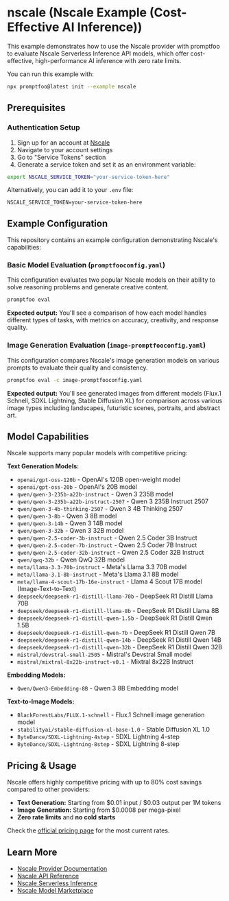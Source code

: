 # nscale (Nscale Example (Cost-Effective AI Inference))

This example demonstrates how to use the Nscale provider with promptfoo to evaluate Nscale Serverless Inference API models, which offer cost-effective, high-performance AI inference with zero rate limits.

You can run this example with:

```bash
npx promptfoo@latest init --example nscale
```

## Prerequisites

### Authentication Setup

1. Sign up for an account at [Nscale](https://nscale.com/)
2. Navigate to your account settings
3. Go to "Service Tokens" section
4. Generate a service token and set it as an environment variable:

```bash
export NSCALE_SERVICE_TOKEN="your-service-token-here"
```

Alternatively, you can add it to your `.env` file:

```
NSCALE_SERVICE_TOKEN=your-service-token-here
```

## Example Configuration

This repository contains an example configuration demonstrating Nscale's capabilities:

### Basic Model Evaluation (`promptfooconfig.yaml`)

This configuration evaluates two popular Nscale models on their ability to solve reasoning problems and generate creative content.

```bash
promptfoo eval
```

**Expected output:** You'll see a comparison of how each model handles different types of tasks, with metrics on accuracy, creativity, and response quality.

### Image Generation Evaluation (`image-promptfooconfig.yaml`)

This configuration compares Nscale's image generation models on various prompts to evaluate their quality and consistency.

```bash
promptfoo eval -c image-promptfooconfig.yaml
```

**Expected output:** You'll see generated images from different models (Flux.1 Schnell, SDXL Lightning, Stable Diffusion XL) for comparison across various image types including landscapes, futuristic scenes, portraits, and abstract art.

## Model Capabilities

Nscale supports many popular models with competitive pricing:

**Text Generation Models:**

- `openai/gpt-oss-120b` - OpenAI's 120B open-weight model
- `openai/gpt-oss-20b` - OpenAI's 20B model
- `qwen/qwen-3-235b-a22b-instruct` - Qwen 3 235B model
- `qwen/qwen-3-235b-a22b-instruct-2507` - Qwen 3 235B Instruct 2507
- `qwen/qwen-3-4b-thinking-2507` - Qwen 3 4B Thinking 2507
- `qwen/qwen-3-8b` - Qwen 3 8B model
- `qwen/qwen-3-14b` - Qwen 3 14B model
- `qwen/qwen-3-32b` - Qwen 3 32B model
- `qwen/qwen-2.5-coder-3b-instruct` - Qwen 2.5 Coder 3B Instruct
- `qwen/qwen-2.5-coder-7b-instruct` - Qwen 2.5 Coder 7B Instruct
- `qwen/qwen-2.5-coder-32b-instruct` - Qwen 2.5 Coder 32B Instruct
- `qwen/qwq-32b` - Qwen QwQ 32B model
- `meta/llama-3.3-70b-instruct` - Meta's Llama 3.3 70B model
- `meta/llama-3.1-8b-instruct` - Meta's Llama 3.1 8B model
- `meta/llama-4-scout-17b-16e-instruct` - Llama 4 Scout 17B model (Image-Text-to-Text)
- `deepseek/deepseek-r1-distill-llama-70b` - DeepSeek R1 Distill Llama 70B
- `deepseek/deepseek-r1-distill-llama-8b` - DeepSeek R1 Distill Llama 8B
- `deepseek/deepseek-r1-distill-qwen-1.5b` - DeepSeek R1 Distill Qwen 1.5B
- `deepseek/deepseek-r1-distill-qwen-7b` - DeepSeek R1 Distill Qwen 7B
- `deepseek/deepseek-r1-distill-qwen-14b` - DeepSeek R1 Distill Qwen 14B
- `deepseek/deepseek-r1-distill-qwen-32b` - DeepSeek R1 Distill Qwen 32B
- `mistral/devstral-small-2505` - Mistral's Devstral Small model
- `mistral/mixtral-8x22b-instruct-v0.1` - Mixtral 8x22B Instruct

**Embedding Models:**

- `Qwen/Qwen3-Embedding-8B` - Qwen 3 8B Embedding model

**Text-to-Image Models:**

- `BlackForestLabs/FLUX.1-schnell` - Flux.1 Schnell image generation model
- `stabilityai/stable-diffusion-xl-base-1.0` - Stable Diffusion XL 1.0
- `ByteDance/SDXL-Lightning-4step` - SDXL Lightning 4-step
- `ByteDance/SDXL-Lightning-8step` - SDXL Lightning 8-step

## Pricing & Usage

Nscale offers highly competitive pricing with up to 80% cost savings compared to other providers:

- **Text Generation:** Starting from $0.01 input / $0.03 output per 1M tokens
- **Image Generation:** Starting from $0.0008 per mega-pixel
- **Zero rate limits** and **no cold starts**

Check the [official pricing page](https://docs.nscale.com/pricing) for the most current rates.

## Learn More

- [Nscale Provider Documentation](https://promptfoo.dev/docs/providers/nscale)
- [Nscale API Reference](https://docs.nscale.com/)
- [Nscale Serverless Inference](https://nscale.com/serverless)
- [Nscale Model Marketplace](https://nscale.com/models)
